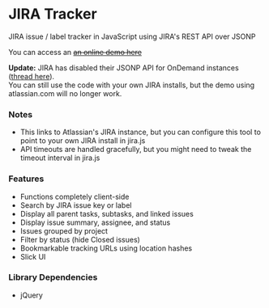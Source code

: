 JIRA Tracker
============

JIRA issue / label tracker in JavaScript using JIRA's REST API over JSONP

You can access an [~~an online demo here~~](http://liouh.github.com/jira-tracker/#captcha)

**Update:** JIRA has disabled their JSONP API for OnDemand instances ([thread here](https://answers.atlassian.com/questions/138618/jira-rest-api-response-suddenly-stopped-sending-jsonp-getting-invalid-label-syntax-error)).
<br/>
You can still use the code with your own JIRA installs, but the demo using atlassian.com will no longer work.

### Notes

* This links to Atlassian's JIRA instance, but you can configure this tool to point to your own JIRA install in jira.js
* API timeouts are handled gracefully, but you might need to tweak the timeout interval in jira.js

### Features

* Functions completely client-side
* Search by JIRA issue key or label
* Display all parent tasks, subtasks, and linked issues
* Display issue summary, assignee, and status
* Issues grouped by project
* Filter by status (hide Closed issues)
* Bookmarkable tracking URLs using location hashes
* Slick UI

### Library Dependencies

* jQuery
